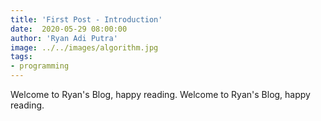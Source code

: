 ```yaml
---
title: 'First Post - Introduction'
date:  2020-05-29 08:00:00
author: 'Ryan Adi Putra'
image: ../../images/algorithm.jpg
tags: 
- programming
---
```


Welcome to Ryan's Blog, happy reading. Welcome to Ryan's Blog, happy reading.